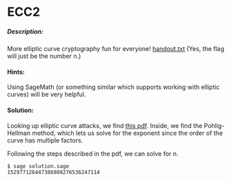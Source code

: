 # ECC2
##### Description:
More elliptic curve cryptography fun for everyone!
[handout.txt](handout.txt)
(Yes, the flag will just be the number n.)

#### Hints:
Using SageMath (or something similar which supports working with elliptic curves) will be very helpful.

#### Solution:

Looking up elliptic curve attacks, we find [this pdf](http://security.cs.pub.ro/hexcellents/wiki/_media/10.1.1.132.6034.pdf).
Inside, we find the Pohlig-Hellman method, which lets us solve for the exponent since the order of the curve has multiple factors.

Following the steps described in the pdf, we can solve for n.

```
$ sage solution.sage
152977126447386808276536247114
```
